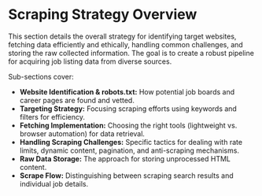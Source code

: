 # Scraping Strategy Overview

This section details the overall strategy for identifying target websites, fetching data efficiently and ethically, handling common challenges, and storing the raw collected information. The goal is to create a robust pipeline for acquiring job listing data from diverse sources.

Sub-sections cover:

*   **Website Identification & robots.txt:** How potential job boards and career pages are found and vetted.
*   **Targeting Strategy:** Focusing scraping efforts using keywords and filters for efficiency.
*   **Fetching Implementation:** Choosing the right tools (lightweight vs. browser automation) for data retrieval.
*   **Handling Scraping Challenges:** Specific tactics for dealing with rate limits, dynamic content, pagination, and anti-scraping mechanisms.
*   **Raw Data Storage:** The approach for storing unprocessed HTML content.
*   **Scrape Flow:** Distinguishing between scraping search results and individual job details.